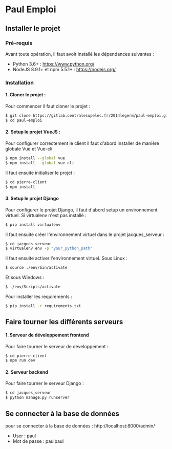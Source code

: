 # Paul Emploi

## Installer le projet

### Pré-requis

Avant toute opération, il faut avoir installé les dépendances suivantes :
- Python 3.6+ : https://www.python.org/
- NodeJS 8.9.1+ et npm 5.5.1+ : https://nodejs.org/

### Installation

#### 1. Cloner le projet :

Pour commencer il faut cloner le projet :

```sh
$ git clone https://gitlab.centralesupelec.fr/2014legerm/paul-emploi.git
$ cd paul-emploi
```

#### 2. Setup le projet VueJS :

Pour configurer correctement le client il faut d'abord installer de manière globale Vue et Vue-cli

```sh
$ npm install --global vue
$ npm install --global vue-cli
```

Il faut ensuite initialiser le projet :

```sh
$ cd pierre-client
$ npm install
```

#### 3. Setup le projet Django

Pour configurer le projet Django, il faut d'abord setup un environnement virtuel. Si virtualenv n'est pas installé :

```sh
$ pip install virtualenv
```

Il faut ensuite créer l'environnement virtuel dans le projet jacques_serveur :

```sh
$ cd jacques_serveur
$ virtualenv env -p "your_python_path"
```

Il faut ensuite activer l'environnement virtuel. Sous Linux :

```sh
$ source ./env/bin/activate
```

Et sous Windows :

```sh
$ ./env/Scripts/activate
```

Pour installer les requirements :

```sh
$ pip install -r requirements.txt
```

## Faire tourner les différents serveurs

#### 1. Serveur de développement frontend

Pour faire tourner le serveur de développement :

```sh
$ cd pierre-client
$ npm run dev
```

#### 2. Serveur backend

Pour faire tourner le serveur Django :

```sh
$ cd jacques_serveur
$ python manage.py runserver
```

## Se connecter à la base de données

pour se connecter à la base de données : http://localhost:8000/admin/

- User : paul
- Mot de passe : paulpaul 